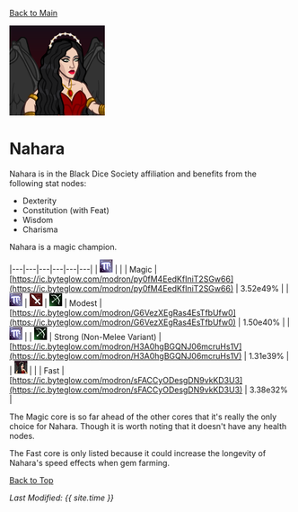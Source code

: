 [Back to Main](index.md)

![Nahara Portrait](images/portraits/nahara.png)

# Nahara

Nahara is in the Black Dice Society affiliation and benefits from the following stat nodes:

* Dexterity
* Constitution (with Feat)
* Wisdom
* Charisma

Nahara is a magic champion.

|---|---|---|---|---|---|
| ![Magic Icon](images/magic.png) |   |   | Magic | [https://ic.byteglow.com/modron/py0fM4EedKfIniT2SGw66](https://ic.byteglow.com/modron/py0fM4EedKfIniT2SGw66) | 3.52e49% |
| ![Magic Icon](images/magic.png) | ![Melee Icon](images/melee.png) | ![Ranged Icon](images/ranged.png) | Modest | [https://ic.byteglow.com/modron/G6VezXEgRas4EsTfbUfw0](https://ic.byteglow.com/modron/G6VezXEgRas4EsTfbUfw0) | 1.50e40% |
| ![Magic Icon](images/magic.png) |   | ![Ranged Icon](images/ranged.png) | Strong (Non-Melee Variant) | [https://ic.byteglow.com/modron/H3A0hgBGQNJ06mcruHs1V](https://ic.byteglow.com/modron/H3A0hgBGQNJ06mcruHs1V) | 1.31e39% |
| ![Nahara Icon](images/nahara.png) |   |   | Fast | [https://ic.byteglow.com/modron/sFACCyODesgDN9vkKD3U3](https://ic.byteglow.com/modron/sFACCyODesgDN9vkKD3U3) | 3.38e32% |

The Magic core is so far ahead of the other cores that it's really the only choice for Nahara. Though it is worth noting that it doesn't have any health nodes.

The Fast core is only listed because it could increase the longevity of Nahara's speed effects when gem farming.

[Back to Top](#top)

*Last Modified: {{ site.time }}*